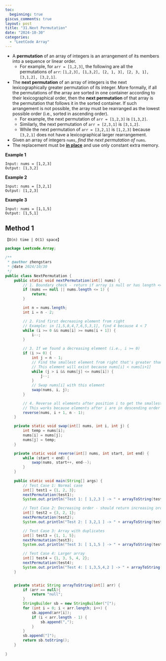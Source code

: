 ```yaml
---
toc:
  beginning: true
giscus_comments: true
layout: post
title: "31.Next Permutation"
date: "2024-10-30"
categories:
  - "LeetCode Array"
---
```


- A **permutation** of an array of integers is an arrangement of its members into a sequence or linear order.
  - For example, for `arr = [1,2,3]`, the following are all the permutations of `arr`: `[1,2,3], [1,3,2], [2, 1, 3], [2, 3, 1], [3,1,2], [3,2,1]`.
- The **next permutation** of an array of integers is the next lexicographically greater permutation of its integer. More formally, if all the permutations of the array are sorted in one container according to their lexicographical order, then the **next permutation** of that array is the permutation that follows it in the sorted container. If such arrangement is not possible, the array must be rearranged as the lowest possible order (i.e., sorted in ascending order).
  - For example, the next permutation of `arr = [1,2,3]` is `[1,3,2]`.
  - Similarly, the next permutation of `arr = [2,3,1]` is `[3,1,2]`.
  - While the next permutation of `arr = [3,2,1]` is `[1,2,3]` because `[3,2,1]` does not have a lexicographical larger rearrangement.
- Given an array of integers `nums`, *find the next permutation of* `nums`.
- The replacement must be **[in place](http://en.wikipedia.org/wiki/In-place_algorithm)** and use only constant extra memory.

**Example 1**

```
Input: nums = [1,2,3]
Output: [1,3,2]
```

**Example 2**

```
Input: nums = [3,2,1]
Output: [1,2,3]
```

**Example 3**

```
Input: nums = [1,1,5]
Output: [1,5,1]
```

## Method 1

```tex
【O(n) time | O(1) space】
```

```java
package Leetcode.Array;

/**
 * @author zhengstars
 * @date 2024/10/30
 */
public class NextPermutation {
    public static void nextPermutation(int[] nums) {
        // 1. Boundary check - return if array is null or has length <= 1
        if (nums == null || nums.length <= 1) {
            return;
        }

        int n = nums.length;
        int i = n - 2;

        // 2. Find first decreasing element from right
        // Example: in [1,5,8,4,7,6,5,3,1], find 4 because 4 < 7
        while (i >= 0 && nums[i] >= nums[i + 1]) {
            i--;
        }

        // 3. If we found a decreasing element (i.e., i >= 0)
        if (i >= 0) {
            int j = n - 1;
            // Find the smallest element from right that's greater than nums[i]
            // This element will exist because nums[i] < nums[i+1]
            while (j > i && nums[j] <= nums[i]) {
                j--;
            }
            // Swap nums[i] with this element
            swap(nums, i, j);
        }

        // 4. Reverse all elements after position i to get the smallest permutation
        // This works because elements after i are in descending order
        reverse(nums, i + 1, n - 1);
    }

    private static void swap(int[] nums, int i, int j) {
        int temp = nums[i];
        nums[i] = nums[j];
        nums[j] = temp;
    }

    private static void reverse(int[] nums, int start, int end) {
        while (start < end) {
            swap(nums, start++, end--);
        }
    }
    
    public static void main(String[] args) {
        // Test Case 1: Normal case
        int[] test1 = {1, 2, 3};
        nextPermutation(test1);
        System.out.println("Test 1: [ 1,2,3 ] -> " + arrayToString(test1) + " (Expected: [ 1,3,2 ] )");

        // Test Case 2: Decreasing order - should return increasing order
        int[] test2 = {3, 2, 1};
        nextPermutation(test2);
        System.out.println("Test 2: [ 3,2,1 ] -> " + arrayToString(test2) + " (Expected: [ 1,2,3 ] )");

        // Test Case 3: Array with duplicates
        int[] test3 = {1, 1, 5};
        nextPermutation(test3);
        System.out.println("Test 3: [ 1,1,5 ] -> " + arrayToString(test3) + " (Expected: [ 1,5,1 ] )");

        // Test Case 4: Larger array
        int[] test4 = {1, 3, 5, 4, 2};
        nextPermutation(test4);
        System.out.println("Test 4: [ 1,3,5,4,2 ] -> " + arrayToString(test4) + " (Expected: [ 1,4,2,3,5 ] )");
    }


    private static String arrayToString(int[] arr) {
        if (arr == null){
            return "null";
        }
        StringBuilder sb = new StringBuilder("[");
        for (int i = 0; i < arr.length; i++) {
            sb.append(arr[i]);
            if (i < arr.length - 1) {
                sb.append(",");
            }
        }
        sb.append("]");
        return sb.toString();
    }
    
}

```





